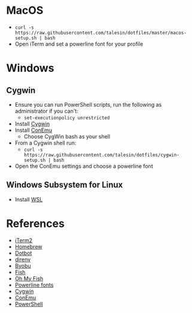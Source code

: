 # MacOS

- `curl -s https://raw.githubusercontent.com/talesin/dotfiles/master/macos-setup.sh | bash`
- Open iTerm and set a powerline font for your profile

# Windows

## Cygwin

- Ensure you can run PowerShell scripts, run the following as administrator if you can't:
    - `set-executionpolicy unrestricted`
- Install [Cygwin](https://www.cygwin.com/setup-x86_64.exe)
- Install [ConEmu](https://www.fosshub.com/ConEmu.html)
    - Choose CygWin bash as your shell
- From a Cygwin shell run:
    - `curl -s https://raw.githubusercontent.com/talesin/dotfiles/cygwin-setup.sh | bash`
- Open the ConEmu settings and choose a powerline font

## Windows Subsystem for Linux

- Install [WSL](https://docs.microsoft.com/en-us/windows/wsl/install-win10)

# References

- [iTerm2](https://www.iterm2.com)
- [Homebrew](https://brew.sh)
- [Dotbot](https://git.io/dotbot)
- [direnv](https://direnv.net/)
- [Byobu](http://byobu.co/)
- [Fish](https://fishshell.com)
- [Oh My Fish](https://github.com/oh-my-fish/oh-my-fish)
- [Powerline fonts](https://github.com/powerline/fonts)
- [Cygwin](https://www.cygwin.com)
- [ConEmu](https://conemu.github.io)
- [PowerShell](https://docs.microsoft.com/en-us/powershell)